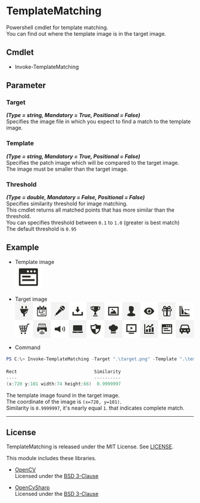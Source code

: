 TemplateMatching
====

Powershell cmdlet for template matching.  
You can find out where the template image is in the target image.

## Cmdlet
* Invoke-TemplateMatching

## Parameter
### Target
**_(Type = string, Mandatory = True, Positional = False)_**  
Specifies the image file in which you expect to find a match to the template image.

### Template
**_(Type = string, Mandatory = True, Positional = False)_**  
Specifies the patch image which will be compared to the target image.  
The image must be smaller than the target image.

### Threshold
**_(Type = double, Mandatory = False, Positional = False)_**  
Specifies similarity threshold for image matching.  
This cmdlet returns all matched points that has more similar than the threshold.  
You can specifies threshold between `0.1` to `1.0` (greater is best match)  
The default threshold is `0.95`

## Example
* Template image  
![Template](/Sample/template.png)

* Target image  
![Template](/Sample/target.png)

* Command
```PowerShell
PS C:\> Invoke-TemplateMatching -Target ".\target.png" -Template ".\template.png"

Rect                             Similarity
----                             ----------
(x:720 y:101 width:74 height:66)  0.9999997
```

The template image found in the target image.  
The coordinate of the image is `(x=720, y=101)`.  
Similarity is `0.9999997`, it's nearly equal `1`. that indicates complete match.

----
## License
TemplateMatching is released under the MIT License. See [LICENSE](/LICENSE).  

This module includes these libraries.  
* [OpenCV](https://opencv.org/)  
Licensed under the [BSD 3-Clause](https://opencv.org/license.html)

* [OpenCvSharp](https://github.com/shimat/opencvsharp)  
Licensed under the [BSD 3-Clause](https://github.com/shimat/opencvsharp/blob/master/LICENSE)